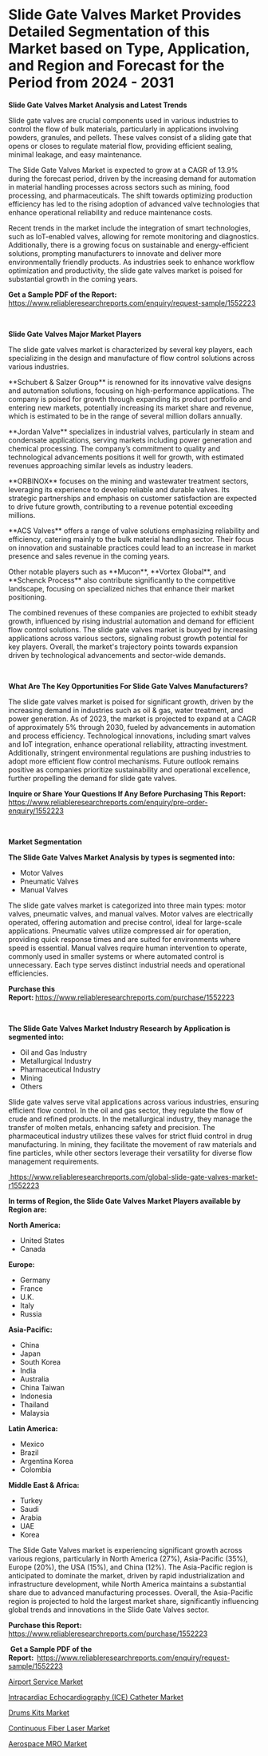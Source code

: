 <p><h1>Slide Gate Valves Market Provides Detailed Segmentation of this Market based on Type, Application, and Region and Forecast for the Period from 2024 - 2031</h1></p><p><strong>Slide Gate Valves Market Analysis and Latest Trends</strong></p>
<p><p>Slide gate valves are crucial components used in various industries to control the flow of bulk materials, particularly in applications involving powders, granules, and pellets. These valves consist of a sliding gate that opens or closes to regulate material flow, providing efficient sealing, minimal leakage, and easy maintenance. </p><p>The Slide Gate Valves Market is expected to grow at a CAGR of 13.9% during the forecast period, driven by the increasing demand for automation in material handling processes across sectors such as mining, food processing, and pharmaceuticals. The shift towards optimizing production efficiency has led to the rising adoption of advanced valve technologies that enhance operational reliability and reduce maintenance costs. </p><p>Recent trends in the market include the integration of smart technologies, such as IoT-enabled valves, allowing for remote monitoring and diagnostics. Additionally, there is a growing focus on sustainable and energy-efficient solutions, prompting manufacturers to innovate and deliver more environmentally friendly products. As industries seek to enhance workflow optimization and productivity, the slide gate valves market is poised for substantial growth in the coming years.</p></p>
<p><strong>Get a Sample PDF of the Report:&nbsp;</strong> <a href="https://www.reliableresearchreports.com/enquiry/request-sample/1552223">https://www.reliableresearchreports.com/enquiry/request-sample/1552223</a></p>
<p>&nbsp;</p>
<p><strong>Slide Gate Valves Major Market Players</strong></p>
<p><p>The slide gate valves market is characterized by several key players, each specializing in the design and manufacture of flow control solutions across various industries. </p><p>**Schubert & Salzer Group** is renowned for its innovative valve designs and automation solutions, focusing on high-performance applications. The company is poised for growth through expanding its product portfolio and entering new markets, potentially increasing its market share and revenue, which is estimated to be in the range of several million dollars annually.</p><p>**Jordan Valve** specializes in industrial valves, particularly in steam and condensate applications, serving markets including power generation and chemical processing. The company’s commitment to quality and technological advancements positions it well for growth, with estimated revenues approaching similar levels as industry leaders.</p><p>**ORBINOX** focuses on the mining and wastewater treatment sectors, leveraging its experience to develop reliable and durable valves. Its strategic partnerships and emphasis on customer satisfaction are expected to drive future growth, contributing to a revenue potential exceeding millions.</p><p>**ACS Valves** offers a range of valve solutions emphasizing reliability and efficiency, catering mainly to the bulk material handling sector. Their focus on innovation and sustainable practices could lead to an increase in market presence and sales revenue in the coming years.</p><p>Other notable players such as **Mucon**, **Vortex Global**, and **Schenck Process** also contribute significantly to the competitive landscape, focusing on specialized niches that enhance their market positioning.</p><p>The combined revenues of these companies are projected to exhibit steady growth, influenced by rising industrial automation and demand for efficient flow control solutions. The slide gate valves market is buoyed by increasing applications across various sectors, signaling robust growth potential for key players. Overall, the market's trajectory points towards expansion driven by technological advancements and sector-wide demands.</p></p>
<p>&nbsp;</p>
<p><strong>What Are The Key Opportunities For Slide Gate Valves Manufacturers?</strong></p>
<p><p>The slide gate valves market is poised for significant growth, driven by the increasing demand in industries such as oil & gas, water treatment, and power generation. As of 2023, the market is projected to expand at a CAGR of approximately 5% through 2030, fueled by advancements in automation and process efficiency. Technological innovations, including smart valves and IoT integration, enhance operational reliability, attracting investment. Additionally, stringent environmental regulations are pushing industries to adopt more efficient flow control mechanisms. Future outlook remains positive as companies prioritize sustainability and operational excellence, further propelling the demand for slide gate valves.</p></p>
<p><strong>Inquire or Share Your Questions If Any Before Purchasing This Report:</strong> <a href="https://www.reliableresearchreports.com/enquiry/pre-order-enquiry/1552223">https://www.reliableresearchreports.com/enquiry/pre-order-enquiry/1552223</a></p>
<p>&nbsp;</p>
<p><strong>Market Segmentation</strong></p>
<p><strong>The Slide Gate Valves Market Analysis by types is segmented into:</strong></p>
<p><ul><li>Motor Valves</li><li>Pneumatic Valves</li><li>Manual Valves</li></ul></p>
<p><p>The slide gate valves market is categorized into three main types: motor valves, pneumatic valves, and manual valves. Motor valves are electrically operated, offering automation and precise control, ideal for large-scale applications. Pneumatic valves utilize compressed air for operation, providing quick response times and are suited for environments where speed is essential. Manual valves require human intervention to operate, commonly used in smaller systems or where automated control is unnecessary. Each type serves distinct industrial needs and operational efficiencies.</p></p>
<p><strong>Purchase this Report:&nbsp;</strong><a href="https://www.reliableresearchreports.com/purchase/1552223">https://www.reliableresearchreports.com/purchase/1552223</a></p>
<p>&nbsp;</p>
<p><strong>The Slide Gate Valves Market Industry Research by Application is segmented into:</strong></p>
<p><ul><li>Oil and Gas Industry</li><li>Metallurgical Industry</li><li>Pharmaceutical Industry</li><li>Mining</li><li>Others</li></ul></p>
<p><p>Slide gate valves serve vital applications across various industries, ensuring efficient flow control. In the oil and gas sector, they regulate the flow of crude and refined products. In the metallurgical industry, they manage the transfer of molten metals, enhancing safety and precision. The pharmaceutical industry utilizes these valves for strict fluid control in drug manufacturing. In mining, they facilitate the movement of raw materials and fine particles, while other sectors leverage their versatility for diverse flow management requirements.</p></p>
<p><a href="https://www.reliableresearchreports.com/global-slide-gate-valves-market-r1552223">&nbsp;https://www.reliableresearchreports.com/global-slide-gate-valves-market-r1552223</a></p>
<p><strong>In terms of Region, the Slide Gate Valves Market Players available by Region are:</strong></p>
<p>
    <p> <strong> North America: </strong>
        <ul>
            <li>United States</li>
            <li>Canada</li>
        </ul>
        </p> 
    <p> <strong> Europe: </strong>
        <ul>
            <li>Germany</li>
            <li>France</li>
            <li>U.K.</li>
            <li>Italy</li>
            <li>Russia</li>
        </ul>
        </p> 
    <p> <strong> Asia-Pacific: </strong>
        <ul>
            <li>China</li>
            <li>Japan</li>
            <li>South Korea</li>
            <li>India</li>
            <li>Australia</li>
            <li>China Taiwan</li>
            <li>Indonesia</li>
            <li>Thailand</li>
            <li>Malaysia</li>
        </ul>
        </p> 
    <p> <strong> Latin America: </strong>
        <ul>
            <li>Mexico</li>
            <li>Brazil</li>
            <li>Argentina Korea</li>
            <li>Colombia</li>
        </ul>
        </p> 
    <p> <strong> Middle East & Africa: </strong>
        <ul>
            <li>Turkey</li>
            <li>Saudi</li>
            <li>Arabia</li>
            <li>UAE</li>
            <li>Korea</li>
        </ul>
    </p>
    </p>
<p><p>The Slide Gate Valves market is experiencing significant growth across various regions, particularly in North America (27%), Asia-Pacific (35%), Europe (20%), the USA (15%), and China (12%). The Asia-Pacific region is anticipated to dominate the market, driven by rapid industrialization and infrastructure development, while North America maintains a substantial share due to advanced manufacturing processes. Overall, the Asia-Pacific region is projected to hold the largest market share, significantly influencing global trends and innovations in the Slide Gate Valves sector.</p></p>
<p><strong>Purchase this Report: </strong><a href="https://www.reliableresearchreports.com/purchase/1552223">https://www.reliableresearchreports.com/purchase/1552223</a></p>
<p>&nbsp;<strong>Get a Sample PDF of the Report:&nbsp;&nbsp;</strong><a href="https://www.reliableresearchreports.com/enquiry/request-sample/1552223">https://www.reliableresearchreports.com/enquiry/request-sample/1552223</a></p>
<p><strong></strong></p>
<p><p><a href="https://www.linkedin.com/pulse/global-airport-service-industry-research-report-competitive-7skse">Airport Service Market</a></p><p><a href="https://github.com/MarciaRunte/Market-Research-Report-List-1/blob/main/intracardiac-echocardiography-ice-catheter-market.md">Intracardiac Echocardiography (ICE) Catheter Market</a></p><p><a href="https://issuu.com/reportprime-2/docs/drums-kits-market-size-2030.pptx_75789cc47930b0">Drums Kits Market</a></p><p><a href="https://medium.com/@trevorkruvalis5678/global-continuous-fiber-laser-market-size-and-market-trends-analysis-by-regional-outlook-862c7c99e3f5?postPublishedType=repub">Continuous Fiber Laser Market</a></p><p><a href="https://www.linkedin.com/pulse/unlocking-growth-potential-market-strategic-analysis-aerospace-2igme">Aerospace MRO Market</a></p></p>